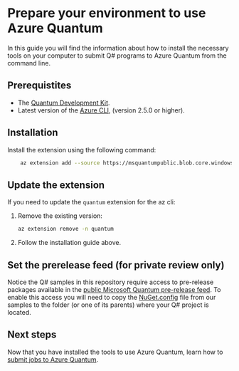# Prepare your environment to use Azure Quantum

In this guide you will find the information about how to install the necessary tools on your computer to submit Q# programs to Azure Quantum from the command line.

## Prerequistites

- The [Quantum Development Kit](https://docs.microsoft.com/en-us/quantum/install-guide/standalone).
- Latest version of the [Azure CLI](https://docs.microsoft.com/en-us/cli/azure/install-azure-cli?view=azure-cli-latest), (version 2.5.0 or higher).

## Installation

Install the extension using the following command:

```bash
    az extension add --source https://msquantumpublic.blob.core.windows.net/az-quantum-cli/quantum-0.11.2006.4-py3-none-any.whl
```

## Update the extension

If you need to update the `quantum` extension for the az cli:

1. Remove the existing version:
    ```bash
    az extension remove -n quantum
    ```
2. Follow the installation guide above.

## Set the prerelease feed (for private review only)

Notice the Q# samples in this repository require access to pre-release packages available in the [public Microsoft Quantum pre-release feed](https://dev.azure.com/ms-quantum-public/Microsoft%20Quantum%20(public)/_packaging?_a=feed&feed=alpha). To enable this access you will need to copy the [NuGet.config](../../samples/qsharp/NuGet.Config) file from our samples to the folder (or one of its parents) where your Q# project is located.

## Next steps

Now that you have installed the tools to use Azure Quantum, learn how to [submit jobs to Azure Quantum](Submit-jobs-to-Azure-Quantum.md).
